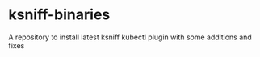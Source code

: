 # ksniff-binaries
A repository to install latest ksniff kubectl plugin with some additions and fixes

